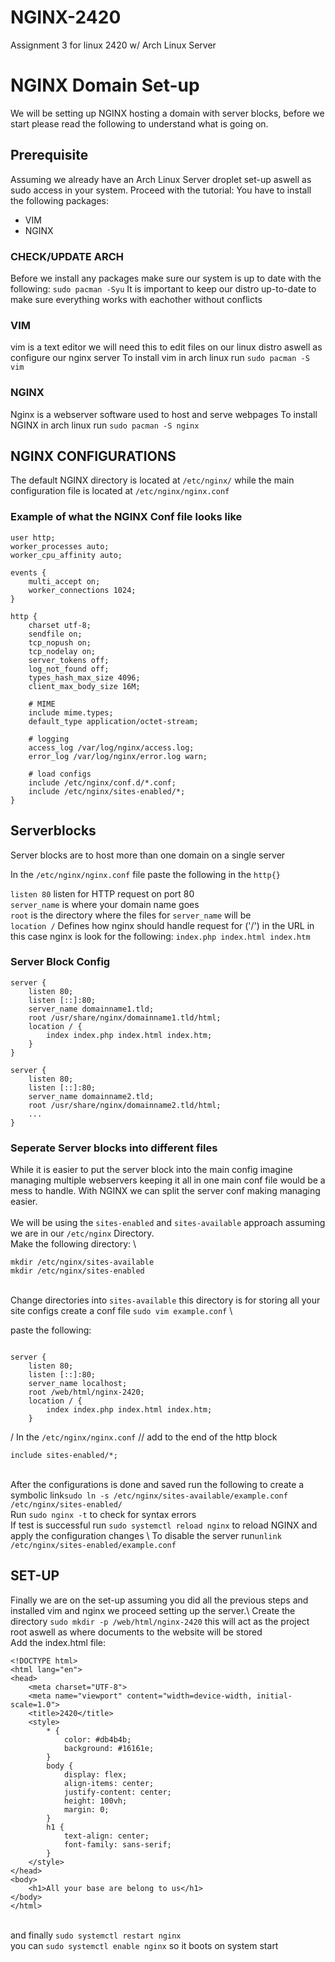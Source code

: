 # NGINX-2420
Assignment 3 for linux 2420 w/ Arch Linux Server

# NGINX Domain Set-up
We will be setting up NGINX hosting a domain with server blocks, before we start please read the following to understand what is going on.

## Prerequisite
Assuming we already have an Arch Linux Server droplet set-up aswell as sudo access in your system. Proceed with the tutorial:
You have to install the following packages:
- VIM
- NGINX


### CHECK/UPDATE ARCH
Before we install any packages make sure our system is up to date with the following:
`sudo pacman -Syu`
It is important to keep our distro up-to-date to make sure everything works with eachother without conflicts

### VIM
vim is a text editor we will need this to edit files on our linux distro aswell as configure our nginx server
To install vim in arch linux run `sudo pacman -S vim`

### NGINX
Nginx is a webserver software used to host and serve webpages
To install NGINX in arch linux run `sudo pacman -S nginx`

## NGINX CONFIGURATIONS
The default NGINX directory is located at `/etc/nginx/` while the main configuration file is located at `/etc/nginx/nginx.conf`

### Example of what the NGINX Conf file looks like
```
user http;
worker_processes auto;
worker_cpu_affinity auto;

events {
    multi_accept on;
    worker_connections 1024;
}

http {
    charset utf-8;
    sendfile on;
    tcp_nopush on;
    tcp_nodelay on;
    server_tokens off;
    log_not_found off;
    types_hash_max_size 4096;
    client_max_body_size 16M;

    # MIME
    include mime.types;
    default_type application/octet-stream;

    # logging
    access_log /var/log/nginx/access.log;
    error_log /var/log/nginx/error.log warn;

    # load configs
    include /etc/nginx/conf.d/*.conf;
    include /etc/nginx/sites-enabled/*;
}
```

## Serverblocks
Server blocks are to host more than one domain on a single server

In the `/etc/nginx/nginx.conf` file paste the following in the `http{}`

`listen 80` listen for HTTP request on port 80\
`server_name` is where your domain name goes\
`root` is the directory where the files for `server_name` will be\
`location /` Defines how nginx should handle request for ('/') in the URL in this case nginx is look for the following: `index.php index.html index.htm`

### Server Block Config
```
server {
    listen 80;
    listen [::]:80;
    server_name domainname1.tld;
    root /usr/share/nginx/domainname1.tld/html;
    location / {
        index index.php index.html index.htm;
    }
}

server {
    listen 80;
    listen [::]:80;
    server_name domainname2.tld;
    root /usr/share/nginx/domainname2.tld/html;
    ...
}
```

### Seperate Server blocks into different files

While it is easier to put the server block into the main config imagine managing multiple webservers keeping it all in one main conf file would be a mess to handle. With NGINX we can split the server conf making managing easier.
\
\
We will be using the `sites-enabled` and `sites-available` approach
assuming we are in our `/etc/nginx` Directory. \
Make the following directory: \
```
mkdir /etc/nginx/sites-available
mkdir /etc/nginx/sites-enabled
```
\
Change directories into `sites-available` this directory is for storing all your site configs
create a conf file `sudo vim example.conf` \

paste the following:
```

server {
    listen 80;
    listen [::]:80;
    server_name localhost;
    root /web/html/nginx-2420;
    location / {
        index index.php index.html index.htm;
    }

```
/
In the `/etc/nginx/nginx.conf` // 
add to the end of the http block
```
include sites-enabled/*;
```


\
After the configurations is done and saved run the following to create a symbolic link`sudo ln -s /etc/nginx/sites-available/example.conf /etc/nginx/sites-enabled/` \
Run `sudo nginx -t` to check for syntax errors \
If test is successful run `sudo systemctl reload nginx` to reload NGINX and apply the configuration changes
\\
To disable the server run`unlink /etc/nginx/sites-enabled/example.conf`

## SET-UP
Finally we are on the set-up assuming you did all the previous steps and installed vim and nginx we proceed setting up the server.\\
Create the directory `sudo mkdir -p /web/html/nginx-2420` this will act as the project root aswell as where documents to the website will be stored
\
Add the index.html file:
```
<!DOCTYPE html>
<html lang="en">
<head>
    <meta charset="UTF-8">
    <meta name="viewport" content="width=device-width, initial-scale=1.0">
    <title>2420</title>
    <style>
        * {
            color: #db4b4b;
            background: #16161e;
        }
        body {
            display: flex;
            align-items: center;
            justify-content: center;
            height: 100vh;
            margin: 0;
        }
        h1 {
            text-align: center;
            font-family: sans-serif;
        }
    </style>
</head>
<body>
    <h1>All your base are belong to us</h1>
</body>
</html>

```
\
and finally `sudo systemctl restart nginx` \
you can `sudo systemctl enable nginx` so it boots on system start
